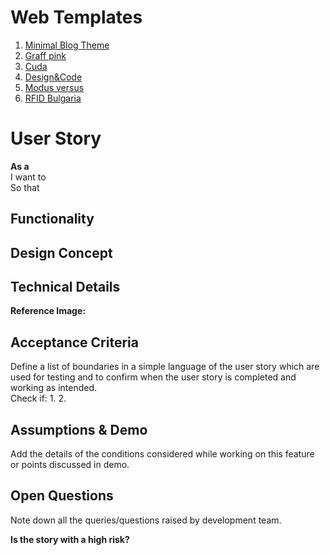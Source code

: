 Web Templates
===========

<ol>
  <li><a href="https://github.com/dgrigorov/WebProjects/tree/master/Classic%20Minimal%20Blog">Minimal Blog Theme</a></li>
  <li><a href="https://github.com/dgrigorov/WebProjects/tree/master/GraffPink">Graff pink</a></li>
  <li><a href="https://github.com/dgrigorov/WebProjects/tree/master/Cuda">Cuda</a></li>
  <li><a href="https://github.com/dgrigorov/WebProjects/tree/master/Design%26Code">Design&Code</a></li>
  <li><a href="https://github.com/dgrigorov/WebProjects/tree/master/Modus%20versus">Modus versus</a></li>
  <li><a href="https://github.com/dgrigorov/WebProjects/tree/master/RFID-Bulgaria">RFID Bulgaria</a></li>
</ol>


# User Story

**As a**  
I want to  
So that  

## Functionality

## Design Concept

## Technical Details  
**Reference Image:**

## Acceptance Criteria
Define a list of boundaries in a simple language of the user story which are used for testing and to confirm when the user story is completed and working as intended.  
Check if:
1. 
2. 

## Assumptions & Demo
Add the details of the conditions considered while working on this feature or points discussed in demo.

## Open Questions
Note down all the queries/questions raised by development team.

**Is the story with a high risk?**
